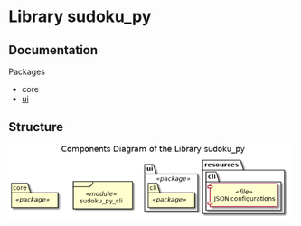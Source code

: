 # Library sudoku_py

## Documentation

Packages

* core
* [ui](./ui.md)

## Structure

![Library components](./UML/sudoku_components.png)